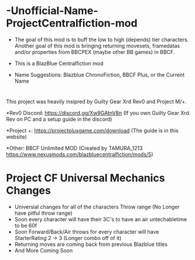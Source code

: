 # -Unofficial-Name-ProjectCentralfiction-mod
* The goal of this mod is to buff the low to high (depends) tier characters. Another goal of this mod is bringing returning movesets, framedatas and/or properties from BBCPEX (maybe other BB games) in BBCF.
* This is a BlazBlue Centralfiction mod

* Name Suggestions: Blazblue ChronoFiction, BBCF Plus, or the Current Name  

# 
This project was heavily insipred by Guilty Gear Xrd Rev0 and Project M/+.

*Rev0 Discord: https://discord.gg/Xw9GAtnV8n (If you own Guilty Gear Xrd Rev on PC and a setup guide in the discord)

*Project +: https://projectplusgame.com/download (The guide is in this website)

*Other: BBCF Unlimited MOD (Created by TAMURA_1213 https://www.nexusmods.com/blazbluecentralfiction/mods/5)

# Project CF Universal Mechanics Changes
* Universial changes for all of the characters Throw range (No Longer have pitful throw range)
* Soon every character will have their 3C's to have an air untechabletime to be 60f
* Soon Forward/Back/Air throws for every character will have StarterRating 2 -> 3 (Longer combo off of it)
* Returning moves are coming back from previous Blazblue titles
* And More Coming Soon

